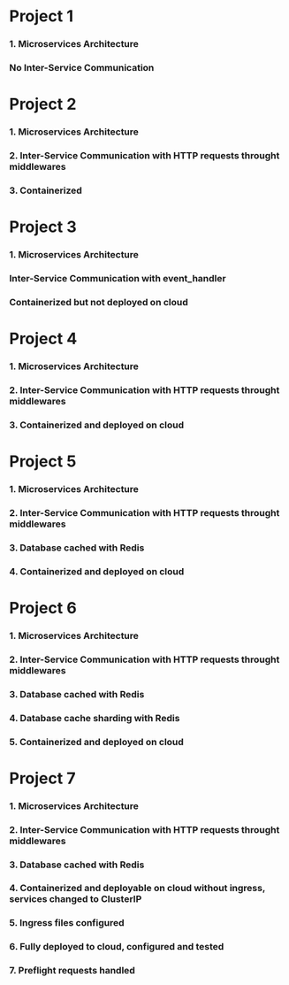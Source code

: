 # Project 1

### 1. Microservices Architecture
### No Inter-Service Communication

# Project 2

### 1. Microservices Architecture
### 2. Inter-Service Communication with HTTP requests throught middlewares
### 3. Containerized

# Project 3

### 1. Microservices Architecture
### Inter-Service Communication with event_handler
### Containerized but not deployed on cloud

# Project 4

### 1. Microservices Architecture
### 2. Inter-Service Communication with HTTP requests throught middlewares
### 3. Containerized and deployed on cloud

# Project 5

### 1. Microservices Architecture
### 2. Inter-Service Communication with HTTP requests throught middlewares
### 3. Database cached with Redis
### 4. Containerized and deployed on cloud

# Project 6

### 1. Microservices Architecture
### 2. Inter-Service Communication with HTTP requests throught middlewares
### 3. Database cached with Redis
### 4. Database cache sharding with Redis
### 5. Containerized and deployed on cloud

# Project 7

### 1. Microservices Architecture
### 2. Inter-Service Communication with HTTP requests throught middlewares
### 3. Database cached with Redis
### 4. Containerized and deployable on cloud without ingress, services changed to ClusterIP
### 5. Ingress files configured
### 6. Fully deployed to cloud, configured and tested
### 7. Preflight requests handled